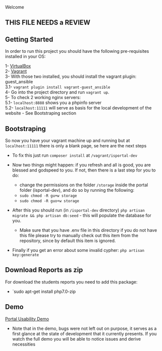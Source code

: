  Welcome
## THIS FILE NEEDS a REVIEW ###

## Getting Started

In order to run this project you should have the following pre-requisites installed in your OS:

1- [VirtualBox](https://www.virtualbox.org/)  
2- [Vagrant](https://www.vagrantup.com/)  
3- With those two installed, you should install the vagrant plugin: guest_ansible  
    3.1- `vagrant plugin install vagrant-guest_ansible`  
    4- Go into the project directory and run `vagrant up`.  
5- To check 2 working nginx servers:   
    5.1- `localhost:8888` shows you a phpinfo server  
    5.2- `localhost:11111` will serve as basis for the local development of the website - See Bootstraping section

## Bootstraping

So now you have your vagrant machine up and running but at `localhost:11111` there is only a blank page, se here are the next steps

* To fix this just run `composer install` at `/vagrant/isportal-dev`

* Now two things might happen: if you refresh and all is good, you are blessed and godspeed to you. If not, then there is a last step for you to do:
    * change the permissions on the folder `/storage` inside the portal folder (isportal-dev), and do so by running the following:
    * `sudo chmod -R gu+w storage`
    * `sudo chmod -R guo+w storage`

* After this you should run (in `/isportal-dev` directory)  `php artisan migrate && php artisan db:seed` - this will populate the database for you.
    * Make sure that you have .env file in this directory if you do not have this file please try to manually check out this item from the repository, since by default this item is ignored.

* Finally if you get an error about some invalid cypher: `php artisan key:generate`
## Download Reports as zip
For download the students reports you need to add this package: 
* `sudo apt-get install php7.0-zip

## Demo

[Portal Usability Demo](https://youtu.be/ykNUC7Uw4kk)

* Note that in the demo, bugs were not left out on purpose, it serves as a first glance at the state of development that it currently presents. If you watch the full demo you will be able to notice issues and derive necessities  
